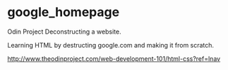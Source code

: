 google_homepage
===============

Odin Project Deconstructing a website.

 Learning HTML by destructing google.com and making it from scratch.

http://www.theodinproject.com/web-development-101/html-css?ref=lnav
